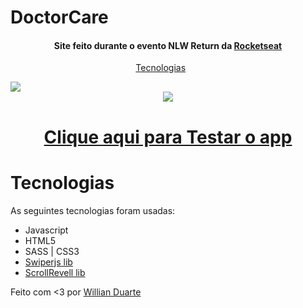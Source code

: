 # DoctorCare

<h4 align='center'>Site feito durante o evento NLW Return da <a target="_blank" href="https://nextlevelweek.com/episodios/origin/abertura/edicao/8">Rocketseat</a></h4>

<p align='center'>
    <a href="#tecnologias">Tecnologias</a>&nbsp;&nbsp;&nbsp;&nbsp;&nbsp;&nbsp;
</p>

<img src='DoctorCare.gif'>
<div align='center'>
    <img src='DoctorCareMobile.gif'>
</div>
<h1 align='center'>
    <a href="https://willianduartte.github.io/HTML-DoctorCare/">Clique aqui para Testar o app</a>
</h1>

# Tecnologias
As seguintes tecnologias foram usadas:

- Javascript
- HTML5
- SASS | CSS3
- [Swiperjs lib](https://swiperjs.com/)
- [ScrollRevell lib](https://scrollrevealjs.org/)

Feito com <3 por [Willian Duarte](https://www.linkedin.com/in/willian-duarte-de-souza-4321a6230/)

